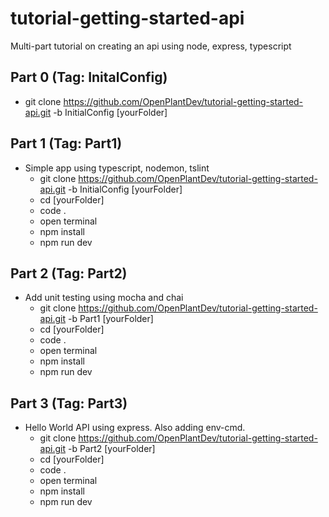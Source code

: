 # tutorial-getting-started-api
Multi-part tutorial on creating an api using node, express, typescript

## Part 0 (Tag: InitalConfig)
  * git clone https://github.com/OpenPlantDev/tutorial-getting-started-api.git -b InitialConfig [yourFolder]

## Part 1 (Tag: Part1)
  * Simple app using typescript, nodemon, tslint
    * git clone https://github.com/OpenPlantDev/tutorial-getting-started-api.git -b InitialConfig [yourFolder]
    * cd [yourFolder]
    * code .
    * open terminal
    * npm install
    * npm run dev

## Part 2 (Tag: Part2)
  * Add unit testing using mocha and chai
    * git clone https://github.com/OpenPlantDev/tutorial-getting-started-api.git -b Part1 [yourFolder]
    * cd [yourFolder]
    * code .
    * open terminal
    * npm install
    * npm run dev

## Part 3 (Tag: Part3)
  * Hello World API using express. Also adding env-cmd.
    * git clone https://github.com/OpenPlantDev/tutorial-getting-started-api.git -b Part2 [yourFolder]
    * cd [yourFolder]
    * code .
    * open terminal
    * npm install
    * npm run dev


